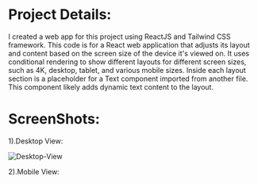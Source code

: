 # Project Details:

I created a web app for this project using ReactJS and Tailwind CSS framework. This code is for a React web application that adjusts its layout and content based on the screen size of the device it's viewed on. It uses conditional rendering to show different layouts for different screen sizes, such as 4K, desktop, tablet, and various mobile sizes. Inside each layout section is a placeholder for a Text component imported from another file. This component likely adds dynamic text content to the layout.
  
# ScreenShots:
  
1).Desktop View:

![Desktop-View](https://github.com/vishalyv252/Hello-World/assets/105093020/1f510cbf-7c22-4735-8880-2cfdbd750e5d)
  
2).Mobile View:




